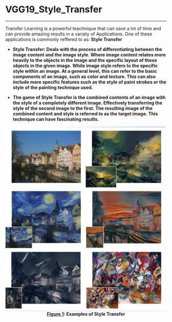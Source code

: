 # VGG19_Style_Transfer


---------------------------------------------------
Transfer Learning is a powerful teachnique that can save a lot of time and can provide amazing results in a variaty of Applications. One of these applications is commonly reffered to as: <b>Style Transfer<b>
  
  
- Style Transfer: Deals with the process of differentiating between the image content and the image style. Where image content relates more heavily to the objects in the image and the specific layout of these objects in the given image. While image style refers to the specific style within an image. At a general level, this can refer to the basic components of an image, such as color and texture. This can also include more specific features such as the style of paint strokes or the style of the painting technique used.
  
- The game of Style Transfer is the combined contents of an image with the style of a completely different image. Effectively transferring the style of the second image to the first. The resulting image of the combined content and style is referred to as the target image. This technique can have fascinating results.


<img src="images/style_transfer.png" style="width:500px;height:250;" align="center">
  
<caption><center> <u><b>Figure 1</u></b>: Examples of Style Transfer <br> </center></caption>
